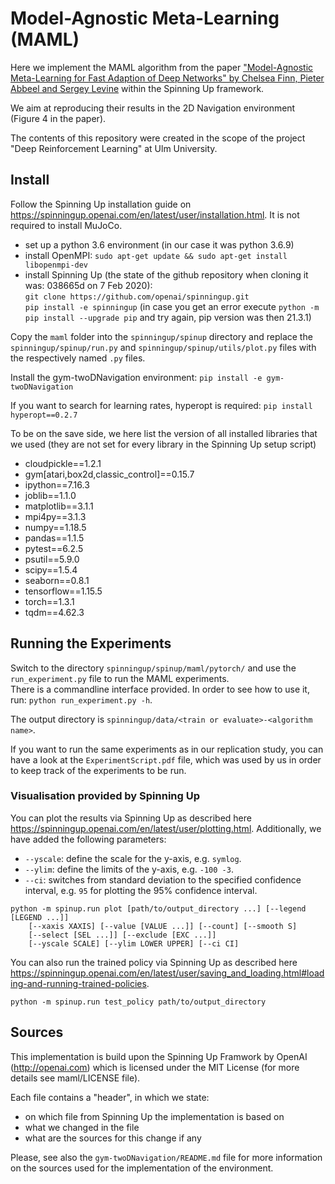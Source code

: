 # Model-Agnostic Meta-Learning (MAML)
Here we implement the MAML algorithm from the paper ["Model-Agnostic Meta-Learning for Fast Adaption of Deep Networks"
by Chelsea Finn, Pieter Abbeel and Sergey Levine](https://arxiv.org/abs/1703.03400) within the Spinning Up framework.

We aim at reproducing their results in the 2D Navigation environment (Figure 4 in the paper). 

The contents of this repository were created in the scope of the project "Deep Reinforcement Learning" at Ulm University.

## Install
Follow the Spinning Up installation guide on https://spinningup.openai.com/en/latest/user/installation.html.
It is not required to install MuJoCo.
- set up a python 3.6 environment (in our case it was python 3.6.9)
- install OpenMPI: `sudo apt-get update && sudo apt-get install libopenmpi-dev`
- install Spinning Up (the state of the github repository when cloning it was: 038665d on 7 Feb 2020):  
`git clone https://github.com/openai/spinningup.git`  
`pip install -e spinningup` (in case you get an error execute `python -m pip install --upgrade pip` and try again, pip version was then 21.3.1)


Copy the `maml` folder into the `spinningup/spinup` directory and replace the `spinningup/spinup/run.py` and `spinningup/spinup/utils/plot.py` files
with the respectively named `.py` files.

Install the gym-twoDNavigation environment: `pip install -e gym-twoDNavigation`

If you want to search for learning rates, hyperopt is required: `pip install hyperopt==0.2.7`

To be on the save side, we here list the version of all installed libraries that we used (they are not set for every library in the Spinning Up setup script)
- cloudpickle==1.2.1
- gym[atari,box2d,classic_control]==0.15.7
- ipython==7.16.3
- joblib==1.1.0
- matplotlib==3.1.1
- mpi4py==3.1.3
- numpy==1.18.5
- pandas==1.1.5
- pytest==6.2.5
- psutil==5.9.0
- scipy==1.5.4
- seaborn==0.8.1
- tensorflow==1.15.5
- torch==1.3.1
- tqdm==4.62.3

## Running the Experiments
Switch to the directory `spinningup/spinup/maml/pytorch/` and use the `run_experiment.py` file to run the MAML experiments.  
There is a commandline interface provided. In order to see how to use it, run: `python run_experiment.py -h`.

The output directory is `spinningup/data/<train or evaluate>-<algorithm name>`.

If you want to run the same experiments as in our replication study, you can have a look at the `ExperimentScript.pdf` file,
which was used by us in order to keep track of the experiments to be run.

### Visualisation provided by Spinning Up
You can plot the results via Spinning Up as described here https://spinningup.openai.com/en/latest/user/plotting.html.
Additionally, we have added the following parameters:
- `--yscale`: define the scale for the y-axis, e.g. `symlog`.
- `--ylim`: define the limits of the y-axis, e.g. `-100 -3`.
- `--ci`: switches from standard deviation to the specified confidence interval, e.g. `95` for plotting the 95% confidence interval.

```
python -m spinup.run plot [path/to/output_directory ...] [--legend [LEGEND ...]]
    [--xaxis XAXIS] [--value [VALUE ...]] [--count] [--smooth S]
    [--select [SEL ...]] [--exclude [EXC ...]]
	[--yscale SCALE] [--ylim LOWER UPPER] [--ci CI] 
```

You can also run the trained policy via Spinning Up as described here
https://spinningup.openai.com/en/latest/user/saving_and_loading.html#loading-and-running-trained-policies.
```
python -m spinup.run test_policy path/to/output_directory
```

## Sources
This implementation is build upon the Spinning Up Framwork by OpenAI (http://openai.com) which is licensed under
the MIT License (for more details see maml/LICENSE file).

Each file contains a "header", in which we state:
- on which file from Spinning Up the implementation is based on
- what we changed in the file
- what are the sources for this change if any

Please, see also the `gym-twoDNavigation/README.md` file for more information on the sources used for the implementation of the environment.
